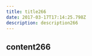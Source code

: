 ```yaml
---
title: title266
date: 2017-03-17T17:14:25.798Z
description: description266
---
```


## content266
  
